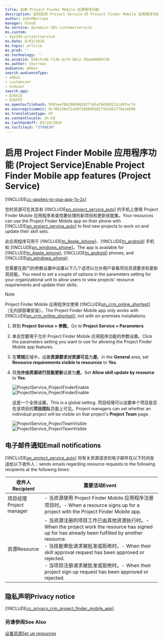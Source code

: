 ```yaml
---
title: 启用 Project Finder Mobile 应用程序功能
description: 如何启用 Project Service 的 Project Finder Mobile 应用程序功能
author: JohnPBurrows
manager: kfend
ms.service: dynamics-365-customerservice
ms.custom:
- dyn365-projectservice
ms.date: 8/03/2018
ms.topic: article
ms.prod: ''
ms.technology: ''
ms.assetid: 038c5c66-f136-4c7e-88c2-30ada80bbf38
ms.author: jburrows
audience: Admin
search.audienceType:
- admin
- customizer
- enduser
search.app:
- D365CE
- D365PS
ms.openlocfilehash: 9265ee78b20899026277e5af8e589112cd9fac74
ms.sourcegitcommit: 8c786230ef2a497280885b827162561776e2eb00
ms.translationtype: HT
ms.contentlocale: zh-CN
ms.lasthandoff: 03/24/2020
ms.locfileid: "3749639"
---
```

# <a name="enable-project-finder-mobile-app-features-project-service"></a><span data-ttu-id="be9ce-103">启用 Project Finder Mobile 应用程序功能 (Project Service)</span><span class="sxs-lookup"><span data-stu-id="be9ce-103">Enable Project Finder Mobile app features (Project Service)</span></span>

[!INCLUDE[cc-applies-to-psa-app-1x-2x](../includes/cc-applies-to-psa-app-1x-2x.md)]

<span data-ttu-id="be9ce-104">您的资源可在其具有 [!INCLUDE[pn_project_service_auto](../includes/pn-project-service-auto.md)] 的手机上使用 Project Finder Mobile 应用程序来查找要处理的新项目和更新技能集。</span><span class="sxs-lookup"><span data-stu-id="be9ce-104">Your resources can use the Project Finder Mobile app on their phone with [!INCLUDE[pn_project_service_auto](../includes/pn-project-service-auto.md)] to find new projects to work on and update their skill sets.</span></span>  
  
 <span data-ttu-id="be9ce-105">此应用程序可用于 [!INCLUDE[tn_Apple_iphone](../includes/tn-apple-iphone.md)]、[!INCLUDE[tn_android](../includes/tn-android.md)] 手机和 [!INCLUDE[pn_windows_phone](../includes/pn-windows-phone.md)]。</span><span class="sxs-lookup"><span data-stu-id="be9ce-105">The app is available for [!INCLUDE[tn_Apple_iphone](../includes/tn-apple-iphone.md)], [!INCLUDE[tn_android](../includes/tn-android.md)] phones, and [!INCLUDE[pn_windows_phone](../includes/pn-windows-phone.md)].</span></span>  
  
 <span data-ttu-id="be9ce-106">您需要在部门的参数设置中设置以下几个选项以允许用户查看项目资源要求和更新其技能。</span><span class="sxs-lookup"><span data-stu-id="be9ce-106">You need to set a couple of options in the parameters setting for your organizational unit to allow users to view projects' resource requirements and update their skills.</span></span>  
  
> [!NOTE]
>  <span data-ttu-id="be9ce-107">Project Finder Mobile 应用程序仅使用 [!INCLUDE[pn_crm_online_shortest](../includes/pn-crm-online-shortest.md)]（无内部部署安装）。</span><span class="sxs-lookup"><span data-stu-id="be9ce-107">The Project Finder Mobile app only works with [!INCLUDE[pn_crm_online_shortest](../includes/pn-crm-online-shortest.md)], not with on-premises installations.</span></span>  
  
1. <span data-ttu-id="be9ce-108">转到 **Project Service > 参数**。</span><span class="sxs-lookup"><span data-stu-id="be9ce-108">Go to **Project Service > Parameters**.</span></span>  
  
2. <span data-ttu-id="be9ce-109">单击您要用于允许 Project Finder Mobile 应用程序功能的参数设置。</span><span class="sxs-lookup"><span data-stu-id="be9ce-109">Click the parameters setting you want to use for allowing the Project Finder Mobile app features.</span></span>  
  
3. <span data-ttu-id="be9ce-110">在**常规**区域中，设置**资源要求对资源可见**为**是**。</span><span class="sxs-lookup"><span data-stu-id="be9ce-110">In the **General** area, set **Resource requirements visible to resources** to **Yes**.</span></span>  
  
4. <span data-ttu-id="be9ce-111">将**允许由资源进行技能更新**设置为**是**。</span><span class="sxs-lookup"><span data-stu-id="be9ce-111">Set **Allow skill update by resource** to **Yes**.</span></span>  
  
   <span data-ttu-id="be9ce-112">![ProjectService_ProjectFinderEnable](../project-service/media/project-service-project-finder-enable.png "ProjectService_ProjectFinderEnable")</span><span class="sxs-lookup"><span data-stu-id="be9ce-112">![ProjectService_ProjectFinderEnable](../project-service/media/project-service-project-finder-enable.png "ProjectService_ProjectFinderEnable")</span></span>  
  
   <span data-ttu-id="be9ce-113">这是一个全局设置。</span><span class="sxs-lookup"><span data-stu-id="be9ce-113">This is a global setting.</span></span> <span data-ttu-id="be9ce-114">项目经理可以设置单个项目是否在该项目的**项目团队**页面上可见。</span><span class="sxs-lookup"><span data-stu-id="be9ce-114">Project managers can set whether an individual project will be visible on that project's **Project Team** page.</span></span>  
  
   <span data-ttu-id="be9ce-115">![ProjectService_ProjectTeamVisible](../project-service/media/project-service-project-team-visible.png "ProjectService_ProjectTeamVisible")</span><span class="sxs-lookup"><span data-stu-id="be9ce-115">![ProjectService_ProjectTeamVisible](../project-service/media/project-service-project-team-visible.png "ProjectService_ProjectTeamVisible")</span></span>  
  
## <a name="email-notifications"></a><span data-ttu-id="be9ce-116">电子邮件通知</span><span class="sxs-lookup"><span data-stu-id="be9ce-116">Email notifications</span></span>  
 [!INCLUDE[pn_project_service_auto](../includes/pn-project-service-auto.md)] <span data-ttu-id="be9ce-117">将有关资源请求的电子邮件在以下时间发送给以下收件人：</span><span class="sxs-lookup"><span data-stu-id="be9ce-117">sends emails regarding resource requests to the following recipients at the following times:</span></span>  
  
|<span data-ttu-id="be9ce-118">收件人</span><span class="sxs-lookup"><span data-stu-id="be9ce-118">Recipient</span></span>|<span data-ttu-id="be9ce-119">重要活动</span><span class="sxs-lookup"><span data-stu-id="be9ce-119">Event</span></span>|  
|---------------|-----------|  
|<span data-ttu-id="be9ce-120">项目经理</span><span class="sxs-lookup"><span data-stu-id="be9ce-120">Project manager</span></span>|<span data-ttu-id="be9ce-121">-   当资源使用 Project Finder Mobile 应用程序注册项目时。</span><span class="sxs-lookup"><span data-stu-id="be9ce-121">-   When a resource signs up for a project with the Project Finder Mobile app.</span></span>|  
|<span data-ttu-id="be9ce-122">资源</span><span class="sxs-lookup"><span data-stu-id="be9ce-122">Resource</span></span>|<span data-ttu-id="be9ce-123">-   当资源注册的项目工作已由其他资源执行时。</span><span class="sxs-lookup"><span data-stu-id="be9ce-123">-   When the project work the resource has signed up for has already been fulfilled by another resource.</span></span><br /><span data-ttu-id="be9ce-124">-   当技能审批请求被批准或拒绝时。</span><span class="sxs-lookup"><span data-stu-id="be9ce-124">-   When their skill approval request has been approved or rejected.</span></span><br /><span data-ttu-id="be9ce-125">-   当项目注册请求被批准或拒绝时。</span><span class="sxs-lookup"><span data-stu-id="be9ce-125">-   When their project sign up request has been approved or rejected.</span></span>|  
  
## <a name="privacy-notice"></a><span data-ttu-id="be9ce-126">隐私声明</span><span class="sxs-lookup"><span data-stu-id="be9ce-126">Privacy notice</span></span>  
 [!INCLUDE[cc_privacy_crm_project_finder_mobile_app](../includes/cc-privacy-crm-project-finder-mobile-app.md)]  
  
### <a name="see-also"></a><span data-ttu-id="be9ce-127">另请参阅</span><span class="sxs-lookup"><span data-stu-id="be9ce-127">See Also</span></span>  
 [<span data-ttu-id="be9ce-128">设置资源</span><span class="sxs-lookup"><span data-stu-id="be9ce-128">Set up resources</span></span>](../project-service/set-up-resources.md)

